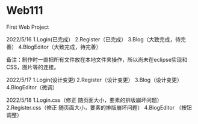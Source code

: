 # Web111
 First Web Project
 
2022/5/16
1.Login(已完成）
2.Register（已完成）
3.Blog（大致完成，待完善）
4.BlogEditor（大致完成，待完善）

备注：制作时一直把所有文件放在本地文件夹操作，所以尚未在eclipse实现和CSS，图片等的连接。

2022/5/17
1.Login(设计变更)
2.Register（设计变更）
3.Blog（设计变更）
4.BlogEditor（微调）

2022/5/18
1.Login.css（修正 随页面大小，要素的排版崩坏问题）
2.Register.css（修正 随页面大小，要素的排版崩坏问题）
4.BlogEditor （按钮调整）
